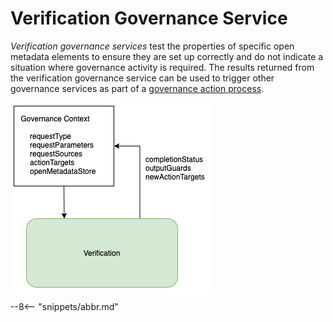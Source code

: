<!-- SPDX-License-Identifier: CC-BY-4.0 -->
<!-- Copyright Contributors to the Egeria project. -->

# Verification Governance Service

*Verification governance services* test the properties of specific open metadata elements to ensure they are set up correctly and do not indicate a situation where governance activity is required. The results returned from the verification governance service can be used to trigger other governance services as part of a [governance action process](governance-action-process.md).

![Governance context for the verification governance service](verification-governance-service-context.png)

--8<-- "snippets/abbr.md"
